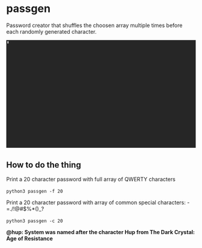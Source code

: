 # passgen
Password creator that shuffles the choosen array multiple times before each randomly generated character.

![Screencast](screencast.gif)

## How to do the thing
Print a 20 character password with full array of QWERTY characters

`python3 passgen -f 20`


Print a 20 character password with array of common special characters: -=./!@#$%*()_?

```python3 passgen -c 20```


**@hup: System was named after the character Hup from The Dark Crystal: Age of Resistance**
